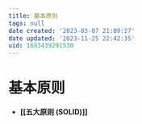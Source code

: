 ```yaml
---
title: 基本原则
tags: null
date created: '2023-03-07 21:09:27'
date updated: '2023-11-25 22:42:35'
uid: 1683439291530
---
```


# 基本原则

- **[[五大原则 (SOLID)]]**
